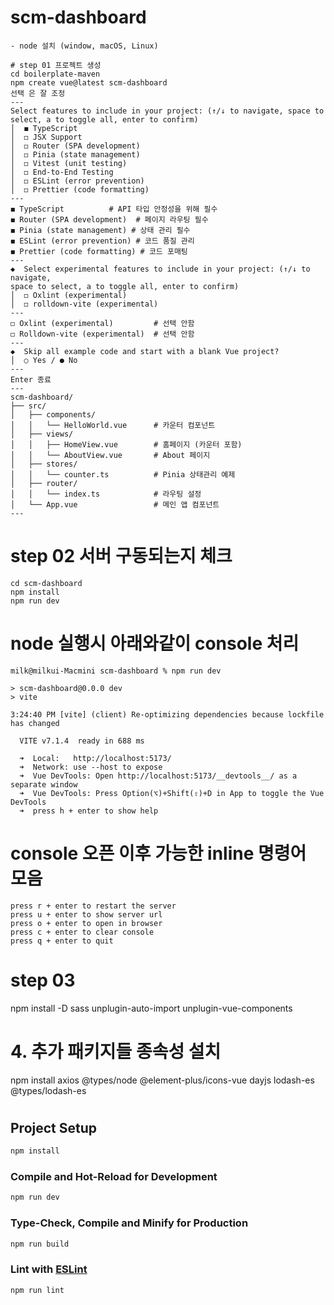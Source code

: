 # scm-dashboard
```text
- node 설치 (window, macOS, Linux)

# step 01 프로젝트 생성
cd boilerplate-maven
npm create vue@latest scm-dashboard
선택 은 잘 조정
---
Select features to include in your project: (↑/↓ to navigate, space to
select, a to toggle all, enter to confirm)
│  ◼ TypeScript
│  ◻ JSX Support
│  ◻ Router (SPA development)
│  ◻ Pinia (state management)
│  ◻ Vitest (unit testing)
│  ◻ End-to-End Testing
│  ◻ ESLint (error prevention)
│  ◻ Prettier (code formatting)
---
◼ TypeScript          # API 타입 안정성을 위해 필수
◼ Router (SPA development)  # 페이지 라우팅 필수  
◼ Pinia (state management) # 상태 관리 필수
◼ ESLint (error prevention) # 코드 품질 관리
◼ Prettier (code formatting) # 코드 포매팅
---
◆  Select experimental features to include in your project: (↑/↓ to navigate,
space to select, a to toggle all, enter to confirm)
│  ◻ Oxlint (experimental)
│  ◻ rolldown-vite (experimental)
---
◻ Oxlint (experimental)         # 선택 안함
◻ Rolldown-vite (experimental)  # 선택 안함
---
◆  Skip all example code and start with a blank Vue project?
│  ○ Yes / ● No
---
Enter 종료
---
scm-dashboard/
├── src/
│   ├── components/
│   │   └── HelloWorld.vue      # 카운터 컴포넌트
│   ├── views/
│   │   ├── HomeView.vue        # 홈페이지 (카운터 포함)
│   │   └── AboutView.vue       # About 페이지
│   ├── stores/
│   │   └── counter.ts          # Pinia 상태관리 예제
│   ├── router/
│   │   └── index.ts            # 라우팅 설정
│   └── App.vue                 # 메인 앱 컴포넌트
---
```

# step 02 서버 구동되는지 체크 
```shell
cd scm-dashboard 
npm install
npm run dev
```

# node 실행시 아래와같이 console 처리
```shell
milk@milkui-Macmini scm-dashboard % npm run dev

> scm-dashboard@0.0.0 dev
> vite

3:24:40 PM [vite] (client) Re-optimizing dependencies because lockfile has changed

  VITE v7.1.4  ready in 688 ms

  ➜  Local:   http://localhost:5173/
  ➜  Network: use --host to expose
  ➜  Vue DevTools: Open http://localhost:5173/__devtools__/ as a separate window
  ➜  Vue DevTools: Press Option(⌥)+Shift(⇧)+D in App to toggle the Vue DevTools
  ➜  press h + enter to show help

```

# console 오픈 이후 가능한 inline 명령어 모음
```shell
press r + enter to restart the server
press u + enter to show server url
press o + enter to open in browser
press c + enter to clear console
press q + enter to quit
```

# step 03 
npm install -D sass unplugin-auto-import unplugin-vue-components

# 4. 추가 패키지들 종속성 설치 
npm install axios @types/node @element-plus/icons-vue dayjs lodash-es @types/lodash-es

# 

## Project Setup
```sh
npm install
```
### Compile and Hot-Reload for Development
```sh
npm run dev
```
### Type-Check, Compile and Minify for Production
```sh
npm run build
```
### Lint with [ESLint](https://eslint.org/)
```sh
npm run lint
```
